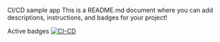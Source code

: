 CI/CD sample app
This is a README.md document where you can add descriptions, instructions, and badges for your project!

Active badges
[![CI-CD](https://github.com/iroshanvidanage/codio-guide-20231120/actions/workflows/CI-CD.yml/badge.svg)](https://github.com/iroshanvidanage/codio-guide-20231120/actions/workflows/CI-CD.yml)

